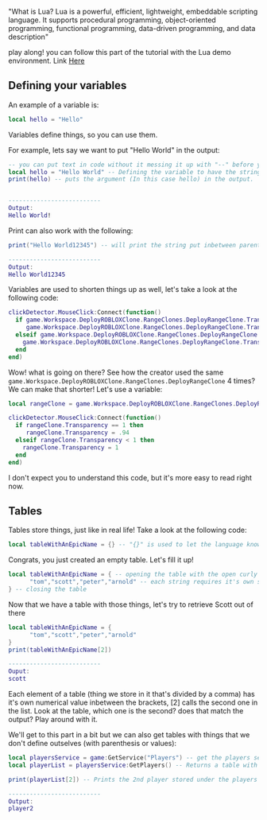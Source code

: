 "What is Lua? Lua is a powerful, efficient, lightweight, embeddable scripting language. It supports procedural programming, object-oriented programming, functional programming, data-driven programming, and data description"

play along! you can follow this part of the tutorial with the Lua demo environment. Link [Here](https://www.lua.org/cgi-bin/demo)
## Defining your variables
An example of a variable is:
```lua
local hello = "Hello"
```
Variables define things, so you can use them.

For example, lets say we want to put "Hello World" in the output:
```lua
-- you can put text in code without it messing it up with "--" before your text!
local hello = "Hello World" -- Defining the variable to have the string (A line of text) set to it. Whenever we provide `hello` as an argument, it will return Hello World.
print(hello) -- puts the argument (In this case hello) in the output.


--------------------------
Output:
Hello World!
```
Print can also work with the following:
```lua
print("Hello World12345") -- will print the string put inbetween parenthesis.

--------------------------
Output:
Hello World12345
```

Variables are used to shorten things up as well, let's take a look at the following code:
```lua
clickDetector.MouseClick:Connect(function()
  if game.Workspace.DeployROBLOXClone.RangeClones.DeployRangeClone.Transparency == 1 then
     game.Workspace.DeployROBLOXClone.RangeClones.DeployRangeClone.Transparency = .94
  elseif game.Workspace.DeployROBLOXClone.RangeClones.DeployRangeClone.Transparency < 1 then
    game.Workspace.DeployROBLOXClone.RangeClones.DeployRangeClone.Transparency = 1
  end
end)
```
Wow! what is going on there? See how the creator used the same `game.Workspace.DeployROBLOXClone.RangeClones.DeployRangeClone` 4 times? We can make that shorter! Let's use a variable:
```lua
local rangeClone = game.Workspace.DeployROBLOXClone.RangeClones.DeployRangeClone -- It's a variable, so we can access the RangeClones easier!

clickDetector.MouseClick:Connect(function()
  if rangeClone.Transparency == 1 then
     rangeClone.Transparency = .94
  elseif rangeClone.Transparency < 1 then
    rangeClone.Transparency = 1
  end
end)
```
I don't expect you to understand this code, but it's more easy to read right now.



## Tables

Tables store things, just like in real life! Take a look at the following code:
```lua
local tableWithAnEpicName = {} -- "{}" is used to let the language know that we're creating a table!
```
Congrats, you just created an empty table. Let's fill it up!
```lua
local tableWithAnEpicName = { -- opening the table with the open curly bracker
      "tom","scott","peter","arnold" -- each string requires it's own set of parenthesis, you can't put undefined things (not made variables) in a table without parenthesis.
} -- closing the table
```
Now that we have a table with those things, let's try to retrieve Scott out of there
```lua
local tableWithAnEpicName = {
      "tom","scott","peter","arnold" 
}
print(tableWithAnEpicName[2])

--------------------------
Ouput:
scott
```
Each element of a table (thing we store in it that's divided by a comma) has it's own numerical value inbetween the brackets, [2] calls the second one in the list. Look at the table, which one is the second? does that match the output? Play around with it.

We'll get to this part in a bit but we can also get tables with things that we don't define outselves (with parenthesis or values):
```lua
local playersService = game:GetService("Players") -- get the players service, we'll get to this in a bit.
local playerList = playersService:GetPlayers() -- Returns a table with all the players

print(playerList[2]) -- Prints the 2nd player stored under the players tab in Studio

--------------------------
Output:
player2
```

